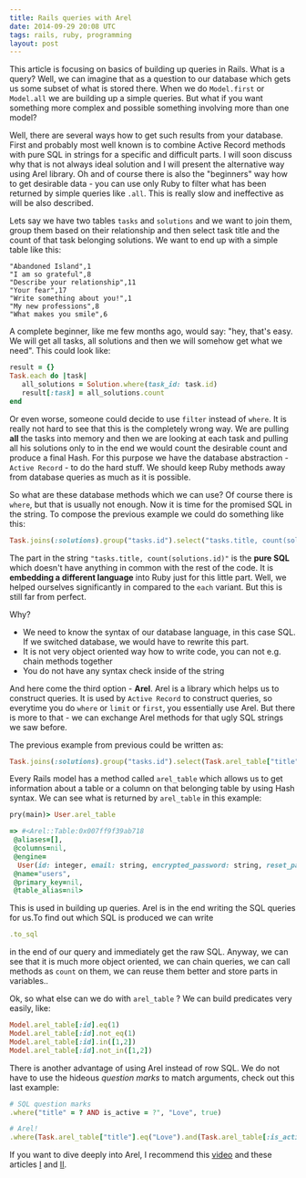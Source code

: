 ```yaml
---
title: Rails queries with Arel
date: 2014-09-29 20:08 UTC
tags: rails, ruby, programming
layout: post
---
```


This article is focusing on basics of building up queries in Rails. What is a query? Well, we can imagine that as a question
to our database which gets us some subset of what is stored there. When we do `Model.first` or `Model.all` we are building up a simple queries.
But what if you want something more complex and possible something involving more than one model? 

Well, there are several ways how to get such results from your database.
First and probably most well known is to combine Active Record methods with pure SQL in strings for a specific and difficult parts. 
I will soon discuss why that is not always ideal solution and I will present the alternative way using Arel library.
Oh and of course there is also the "beginners" way how to get desirable data - you can use only Ruby to filter what has been returned by simple queries like `.all`.
This is really slow and ineffective as will be also described.

Lets say we have two tables `tasks` and `solutions` and we want to join them, group them based on their relationship
and then select task title and the count of that task belonging solutions. 
We want to end up with a simple table like this:

```
"Abandoned Island",1
"I am so grateful",8
"Describe your relationship",11
"Your fear",17
"Write something about you!",1
"My new professions",8
"What makes you smile",6
```

A complete beginner, like me few months ago, would say: "hey, that's easy. We will get all tasks, all solutions and then we will somehow 
get what we need". This could look like:

```ruby
result = {}
Task.each do |task|
   all_solutions = Solution.where(task_id: task.id)
   result[:task] = all_solutions.count
end
```
Or even worse, someone could decide to use `filter` instead of `where`. It is really not hard to see that this is the completely wrong way. We are pulling **all** the tasks into memory and then we are looking
at each task and pulling all his solutions only to in the end we would count the desirable count and produce a final Hash. For this purpose
we have the database abstraction - `Active Record` - to do the hard stuff. We should keep Ruby methods away from database queries as much as it is possible.

So what are these database methods which we can use? Of course there is `where`, but that is usually not enough. Now it is time for the 
promised SQL in the string. To compose the previous example we could do something like this:

```ruby
Task.joins(:solutions).group("tasks.id").select("tasks.title, count(solutions.id)")
```

The part in the string `"tasks.title, count(solutions.id)"` is the **pure SQL** which doesn't have anything in common with the rest of the code.
It is **embedding a different language** into Ruby just for this little part.
Well, we helped ourselves significantly in compared to the `each` variant. But this is still far from perfect.

Why?

- We need to know the syntax of our database language, in this case SQL. If we switched database, we would have to rewrite this part.
- It is not very object oriented way how to write code, you can not e.g. chain methods together
- You do not have any syntax check inside of the string

And here come the third option - **Arel**. Arel is a library which helps us to construct queries. It is used by `Active Record` to construct
queries, so everytime you do `where` or `limit` or `first`, you essentially use Arel. 
But there is more to that - we can exchange Arel methods for that ugly SQL strings we saw before. 

The previous example from previous could be written as:

```ruby
Task.joins(:solutions).group("tasks.id").select(Task.arel_table["title"], Solution.arel_table["id"].count)
```

Every Rails model has a method called `arel_table` which allows us to get information about a table or a column on that belonging table by using Hash syntax. 
We can see what is returned by `arel_table` in this example:

```ruby
pry(main)> User.arel_table

=> #<Arel::Table:0x007ff9f39ab718
 @aliases=[],
 @columns=nil,
 @engine=
  User(id: integer, email: string, encrypted_password: string, reset_password_token: string, reset_password_sent_at: datetime, remember_created_at: datetime, sign_in_count: integer, current_sign_in_at: datetime, last_sign_in_at: datetime, current_sign_in_ip: string, last_sign_in_ip: string, created_at: datetime, updated_at: datetime, admin: boolean, authentication_token: string, uid: string, provider: string),
 @name="users",
 @primary_key=nil,
 @table_alias=nil>
 ```
 
 This is used in building up queries. Arel is in the end writing the SQL queries for us.To find out which SQL is produced we can write
 
  ```ruby
  .to_sql
  ```
  
 in the end of our query and immediately get the raw SQL. 
 Anyway, we can see that it is much more object oriented, we can chain queries, we can call methods as `count` on them, 
 we can reuse them better and store parts in variables..
  
 Ok, so what else can we do with `arel_table` ? We can build predicates very easily, like:
 
  
  ```ruby
  Model.arel_table[:id].eq(1)
  Model.arel_table[:id].not_eq(1)
  Model.arel_table[:id].in([1,2])
  Model.arel_table[:id].not_in([1,2])
  ```
  
  There is another advantage of using Arel instead of row SQL. We do not have to use the hideous *question marks* to match arguments, check out this last example:

  ```ruby
  # SQL question marks
  .where("title" = ? AND is_active = ?", "Love", true)
  
  # Arel!
  .where(Task.arel_table["title"].eq("Love").and(Task.arel_table[:is_active].eq(true))
  ```
  
  If you want to dive deeply into Arel, I recommend this <a href="http://www.confreaks.com/videos/3332-railsconf-advanced-arel-when-activerecord-just-isn-t-enough">video</a> and these articles <a href="http://jpospisil.com/2014/06/16/the-definitive-guide-to-arel-the-sql-manager-for-ruby.html">I</a> and <a href="http://pivotallabs.com/using-arel-to-build-complex-sql-expressions/">II</a>. 
